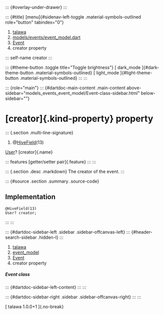 ::: {#overlay-under-drawer}
:::

::: {#title}
[menu]{#sidenav-left-toggle .material-symbols-outlined role="button"
tabindex="0"}

1.  [talawa](../../index.html)
2.  [models/events/event_model.dart](../../models_events_event_model/)
3.  [Event](../../models_events_event_model/Event-class.html)
4.  creator property

::: self-name
creator
:::

::: {#theme-button .toggle title="Toggle brightness"}
[ dark_mode ]{#dark-theme-button .material-symbols-outlined} [
light_mode ]{#light-theme-button .material-symbols-outlined}
:::
:::

::: {role="main"}
::: {#dartdoc-main-content .main-content above-sidebar="models_events_event_model/Event-class-sidebar.html" below-sidebar=""}
<div>

# [creator]{.kind-property} property

</div>

::: {.section .multi-line-signature}
<div>

1.  @[HiveField](https://pub.dev/documentation/hive/2.2.3/hive/HiveField-class.html)(13)

</div>

[User](../../models_user_user_info/User-class.html)? [creator]{.name}

::: features
[getter/setter pair]{.feature}
:::
:::

::: {.section .desc .markdown}
The creator of the event.
:::

::: {#source .section .summary .source-code}
## Implementation

``` language-dart
@HiveField(13)
User? creator;
```
:::
:::

::: {#dartdoc-sidebar-left .sidebar .sidebar-offcanvas-left}
::: {#header-search-sidebar .hidden-l}
:::

1.  [talawa](../../index.html)
2.  [event_model](../../models_events_event_model/)
3.  [Event](../../models_events_event_model/Event-class.html)
4.  creator property

##### Event class

::: {#dartdoc-sidebar-left-content}
:::
:::

::: {#dartdoc-sidebar-right .sidebar .sidebar-offcanvas-right}
:::
:::

[ talawa 1.0.0+1 ]{.no-break}
